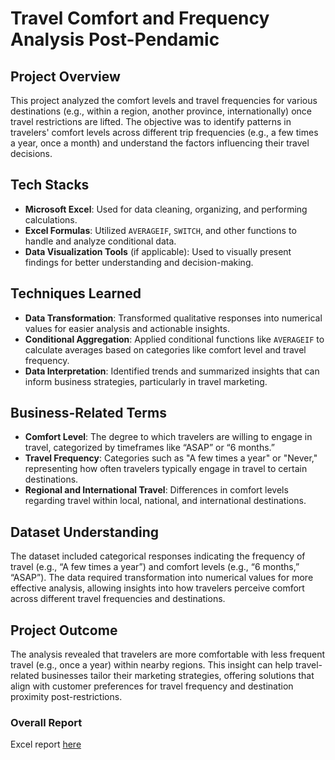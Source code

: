 # **Travel Comfort and Frequency Analysis Post-Pendamic**

## Project Overview
This project analyzed the comfort levels and travel frequencies for various destinations (e.g., within a region, another province, internationally) once travel restrictions are lifted. The objective was to identify patterns in travelers' comfort levels across different trip frequencies (e.g., a few times a year, once a month) and understand the factors influencing their travel decisions.

## Tech Stacks
- **Microsoft Excel**: Used for data cleaning, organizing, and performing calculations.
- **Excel Formulas**: Utilized `AVERAGEIF`, `SWITCH`, and other functions to handle and analyze conditional data.
- **Data Visualization Tools** (if applicable): Used to visually present findings for better understanding and decision-making.

## Techniques Learned
- **Data Transformation**: Transformed qualitative responses into numerical values for easier analysis and actionable insights.
- **Conditional Aggregation**: Applied conditional functions like `AVERAGEIF` to calculate averages based on categories like comfort level and travel frequency.
- **Data Interpretation**: Identified trends and summarized insights that can inform business strategies, particularly in travel marketing.

## Business-Related Terms
- **Comfort Level**: The degree to which travelers are willing to engage in travel, categorized by timeframes like “ASAP” or “6 months.”
- **Travel Frequency**: Categories such as "A few times a year" or "Never," representing how often travelers typically engage in travel to certain destinations.
- **Regional and International Travel**: Differences in comfort levels regarding travel within local, national, and international destinations.

## Dataset Understanding
The dataset included categorical responses indicating the frequency of travel (e.g., “A few times a year”) and comfort levels (e.g., “6 months,” “ASAP”). The data required transformation into numerical values for more effective analysis, allowing insights into how travelers perceive comfort across different travel frequencies and destinations.

## Project Outcome
The analysis revealed that travelers are more comfortable with less frequent travel (e.g., once a year) within nearby regions. This insight can help travel-related businesses tailor their marketing strategies, offering solutions that align with customer preferences for travel frequency and destination proximity post-restrictions.

### **Overall Report**  
Excel report [here](https://github.com/abhisheknareshtumdam/Comfort_And_Travel_Frequency_For_Destinations/blob/main/Resources/Comfort%20levels%20and%20travel%20frequency%20for%20various%20destinations.xlsx)
